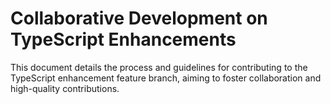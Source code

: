 # Collaborative Development on TypeScript Enhancements
This document details the process and guidelines for contributing to the TypeScript enhancement feature branch, aiming to foster collaboration and high-quality contributions.